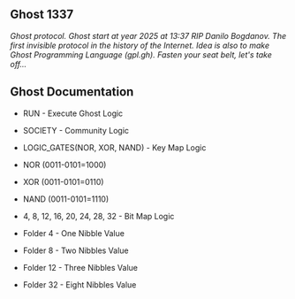 ## Ghost 1337
*Ghost protocol.* 
*Ghost start at year 2025 at 13:37 RIP Danilo Bogdanov.*
*The first invisible protocol in the history of the Internet.*
*Idea is also to make Ghost Programming Language (gpl.gh).*
*Fasten your seat belt, let's take off...*

## Ghost Documentation
- RUN - Execute Ghost Logic
- SOCIETY - Community Logic

- LOGIC_GATES(NOR, XOR, NAND) - Key Map Logic
- NOR (0011-0101=1000)
- XOR (0011-0101=0110)
- NAND (0011-0101=1110)

- 4, 8, 12, 16, 20, 24, 28, 32 - Bit Map Logic
- Folder 4 - One Nibble Value
- Folder 8 - Two Nibbles Value
- Folder 12 - Three Nibbles Value
- Folder 32 - Eight Nibbles Value

